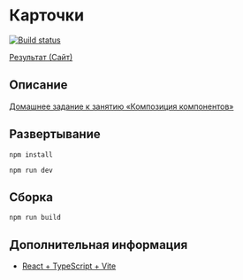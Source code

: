 # Карточки

[![Build status](https://ci.appveyor.com/api/projects/status/unef6jat34mvapm4?svg=true)](https://ci.appveyor.com/project/neondoll/ra16-homeworks-composition-cards)

[Результат (Сайт)](https://neondoll.github.io/ra16-homeworks-composition-cards)

## Описание

[Домашнее задание к занятию «Композиция компонентов»](https://github.com/netology-code/ra16-homeworks/tree/ra-51/composition/cards)

## Развертывание

```npm install```

```npm run dev```

## Сборка

```npm run build```

## Дополнительная информация

- [React + TypeScript + Vite](React+TypeScript+Vite.md)